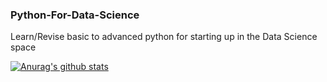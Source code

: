 ### Python-For-Data-Science

Learn/Revise basic to advanced python for starting up in the Data Science space


[![Anurag's github stats](https://github-readme-stats.vercel.app/api?username=shivambhat)](https://github.com/shivambhat/github-readme-stats)


